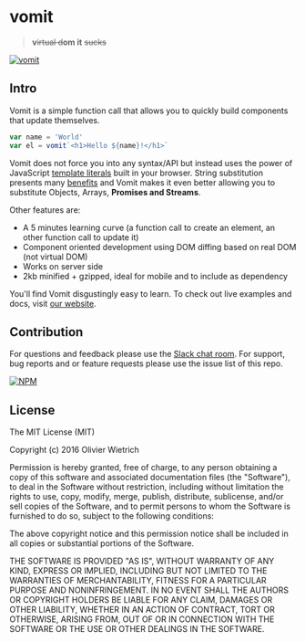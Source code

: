 # vomit
 > **v**~~irtual d~~**om it** ~~sucks~~

[![vomit](http://static.tumblr.com/67e9d19760f9ab511ea7142b267a0840/etrtigr/zohmqv4pn/tumblr_static_unicornpuke.jpg)](http://requirebin.com/?gist=df0d460eb9506d5e8a17b3f33141b30b)

## Intro

Vomit is a simple function call that allows you to quickly build components that update themselves.

```js
var name = 'World'
var el = vomit`<h1>Hello ${name}!</h1>`
```

Vomit does not force you into any syntax/API but instead uses the power of JavaScript [template literals](https://developers.google.com/web/updates/2015/01/ES6-Template-Strings) built in your browser. String substitution presents many [benefits](https://developers.google.com/web/updates/2015/01/ES6-Template-Strings) and Vomit makes it even better allowing you to substitute Objects, Arrays, **Promises and Streams**.

Other features are:
- A 5 minutes learning curve (a function call to create an element, an other function call to update it)
- Component oriented development using DOM diffing based on real DOM (not virtual DOM)
- Works on server side
- 2kb minified + gzipped, ideal for mobile and to include as dependency

You'll find Vomit disgustingly easy to learn. To check out live examples and docs, visit [our website](http://bredele.github.io/vomit).

## Contribution

For questions and feedback please use the [Slack chat room](). For support, bug reports and or feature requests please use the issue list of this repo.

[![NPM](https://nodei.co/npm/vomit.png)](https://nodei.co/npm/vomit/)

## License

The MIT License (MIT)

Copyright (c) 2016 Olivier Wietrich

Permission is hereby granted, free of charge, to any person obtaining a copy
of this software and associated documentation files (the "Software"), to deal
in the Software without restriction, including without limitation the rights
to use, copy, modify, merge, publish, distribute, sublicense, and/or sell
copies of the Software, and to permit persons to whom the Software is
furnished to do so, subject to the following conditions:

The above copyright notice and this permission notice shall be included in all
copies or substantial portions of the Software.

THE SOFTWARE IS PROVIDED "AS IS", WITHOUT WARRANTY OF ANY KIND, EXPRESS OR
IMPLIED, INCLUDING BUT NOT LIMITED TO THE WARRANTIES OF MERCHANTABILITY,
FITNESS FOR A PARTICULAR PURPOSE AND NONINFRINGEMENT. IN NO EVENT SHALL THE
AUTHORS OR COPYRIGHT HOLDERS BE LIABLE FOR ANY CLAIM, DAMAGES OR OTHER
LIABILITY, WHETHER IN AN ACTION OF CONTRACT, TORT OR OTHERWISE, ARISING FROM,
OUT OF OR IN CONNECTION WITH THE SOFTWARE OR THE USE OR OTHER DEALINGS IN THE
SOFTWARE.

